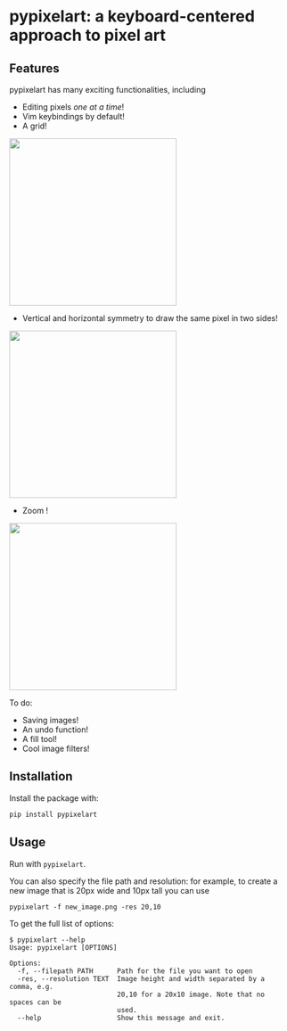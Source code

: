 # pypixelart: a keyboard-centered approach to pixel art

## Features
pypixelart has many exciting functionalities, including
- Editing pixels *one at a time*!
- Vim keybindings by default!
- A grid!

<img src="assets/gifs/grid.gif" width="300">

- Vertical and horizontal symmetry to draw the same pixel in two sides!

<img src="assets/gifs/symmetry.gif" width="300">

- Zoom !

<img src="assets/gifs/zoom.gif" width="300">

To do:
- Saving images!
- An undo function!
- A fill tool!
- Cool image filters!

## Installation

Install the package with:
```sh
pip install pypixelart
```

## Usage

Run with `pypixelart`.

You can also specify the file path and resolution: for example, to create a new image that is 20px wide and 10px tall you can use

```
pypixelart -f new_image.png -res 20,10
```
To get the full list of options:

```
$ pypixelart --help
Usage: pypixelart [OPTIONS]

Options:
  -f, --filepath PATH      Path for the file you want to open
  -res, --resolution TEXT  Image height and width separated by a comma, e.g.
                           20,10 for a 20x10 image. Note that no spaces can be
                           used.
  --help                   Show this message and exit.
```

